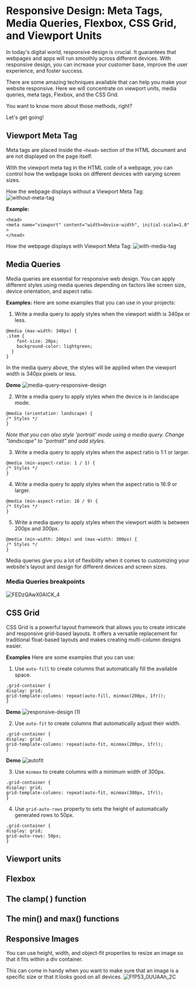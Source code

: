 # Responsive Design: Meta Tags, Media Queries, Flexbox, CSS Grid, and Viewport Units

In today's digital world, responsive design is crucial. It guarantees that webpages and apps will run smoothly across different devices.
With responsive design, you can increase your customer base, improve the user experience, and foster success. 

There are some amazing techniques available that can help you make your website responsive. Here we will concentrate on viewport units, 
media queries, meta tags, Flexbox, and the CSS Grid. 

You want to know more about those methods, right?

Let's get going!

## Viewport Meta Tag
Meta tags are placed inside the `<head>` section of the HTML document and are not displayed on the page itself. 

With the viewport meta tag in the HTML code of a webpage, you can control how the webpage looks on different devices with varying screen sizes.

How the webpage displays without a Viewport Meta Tag:
![without-meta-tag](https://github.com/ishratUmar18/upskill-frontend/assets/47534248/84c66375-7dd4-436f-981d-d4bb1ae71cd8)

**Example:**
```
<head>
<meta name="viewport" content="width=device-width", initial-scale=1.0" >
</head>
```

How the webpage displays with Viewport Meta Tag:
![with-media-tag](https://github.com/ishratUmar18/upskill-frontend/assets/47534248/af7c81a9-35a7-43e0-872f-d6069a7c9e4c)


## Media Queries
Media queries are essential for responsive web design. You can apply different styles using media queries depending on factors like screen size, device orientation, and aspect ratio.

**Examples:**
Here are some examples that you can use in your projects:

1. Write a media query to apply styles when the viewport width is 340px or less.
```
@media (max-width: 340px) {
.item {
    font-size: 20px;
    background-color: lightgreen;
  }
}
```
In the media query above, the styles will be applied when the viewport width is 340px pixels or less.

**Demo**
![media-query-responsive-design](https://github.com/ishratUmar18/upskill-frontend/assets/47534248/4ee27220-3452-4ee3-9223-891ed483d170)

2. Write a media query to apply styles when the device is in landscape mode.
```
@media (orientation: landscape) {
/* Styles */
}
```
*Note that you can also style 'portrait' mode using a media query. Change "landscape" to "portrait" and add styles.*

3. Write a media query to apply styles when the aspect ratio is 1:1 or larger.
```
@media (min-aspect-ratio: 1 / 1) {
/* Styles */
}
```

4. Write a media query to apply styles when the aspect ratio is 16:9 or larger.
```
@media (min-aspect-ratio: 16 / 9) {
/* Styles */
}
```

5. Write a media query to apply styles when the viewport width is between 200px and 300px.
```
@media (min-width: 200px) and (max-width: 300px) {
/* Styles */
}
```
Media queries give you a lot of flexibility when it comes to customizing your website's layout and design for different devices and screen sizes.


### Media Queries breakpoints
![FEDzQAwX0AICK_4](https://github.com/ishratUmar18/upskill-frontend/assets/47534248/e28dc6dd-da4d-4bbf-aa38-72770120184d)

## CSS Grid
CSS Grid is a powerful layout framework that allows you to create intricate and responsive grid-based layouts. It offers a versatile replacement for traditional float-based layouts and makes creating multi-column designs easier.

**Examples**
Here are some examples that you can use:
1. Use `auto-fill` to create columns that automatically fill the available space.

```
.grid-container {
display: grid;
grid-template-columns: repeat(auto-fill, minmax(200px, 1fr));
}
```
**Demo**
![responsive-design (1)](https://github.com/ishratUmar18/upskill-frontend/assets/47534248/5bf302a6-d822-4699-ad2e-cec50d2d39b9)

2. Use `auto-fit` to create columns that automatically adjust their width.
```
.grid-container {
display: grid;
grid-template-columns: repeat(auto-fit, minmax(200px, 1fr));
}
```
**Demo**
![autofit](https://github.com/ishratUmar18/upskill-frontend/assets/47534248/7dbd5707-b47a-461f-b2fd-d437beca37b1)

3. Use `minmax` to create columns with a minimum width of 300px.
```
.grid-container {
display: grid;
grid-template-columns: repeat(auto-fit, minmax(300px, 1fr)); 
}
```

4. Use `grid-auto-rows` property to sets the height of automatically generated rows to 50px.
```
.grid-container {
display: grid;
grid-auto-rows: 50px;
}
```

## Viewport units

## Flexbox

## The clamp( ) function
## The min() and max() functions
## Responsive Images
You can use height, width, and object-fit properties to resize an image so that it fits within a div container.

This can come in handy when you want to make sure that an image is a specific size or that it looks good on all devices.
![FfP53_0UUAAh_2C](https://github.com/ishratUmar18/upskill-frontend/assets/47534248/98ab7fa7-f3b9-4a44-86af-39e7caea42f3)




